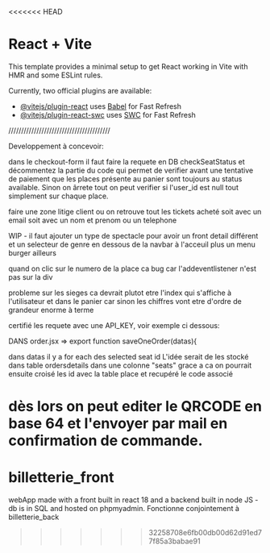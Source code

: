 <<<<<<< HEAD
# React + Vite

This template provides a minimal setup to get React working in Vite with HMR and some ESLint rules.

Currently, two official plugins are available:

- [@vitejs/plugin-react](https://github.com/vitejs/vite-plugin-react/blob/main/packages/plugin-react/README.md) uses [Babel](https://babeljs.io/) for Fast Refresh
- [@vitejs/plugin-react-swc](https://github.com/vitejs/vite-plugin-react-swc) uses [SWC](https://swc.rs/) for Fast Refresh




////////////////////////////////////////

Developpement à concevoir:

dans le checkout-form il faut faire la requete en DB checkSeatStatus et décommentez la partie du code qui permet de verifier avant une tentative de paiement que les places présente au panier sont toujours au status available. Sinon on ârrete tout
on peut verifier si l'user_id est null tout simplement sur chaque place.

faire une zone litige client ou on retrouve tout les tickets acheté soit avec un email soit avec un nom et prenom ou un telephone

WIP - il faut ajouter un type de spectacle pour avoir un front detail différent et un selecteur de genre en dessous de la navbar à l'acceuil plus un menu burger ailleurs

quand on clic sur le numero de la place ca bug car l'addeventlistener n'est pas sur la div


probleme sur les sieges ca devrait plutot etre l'index qui s'affiche à l'utilisateur et dans le panier car sinon les chiffres vont etre d'ordre de grandeur enorme à terme
<!--
VOIR UNE BANDE ANNONCE DANS LE DETAIL IFRAME YOUTUBE
AJOUTER LE LINK EMBED ET LE HTML+JS AVEC EXTENSION AUTOPLAY MUTE ET COMMANDE 0 OU 1 voir chatgpt -->




certifié les requete avec une API_KEY, voir exemple ci dessous:
    <!-- return axios.get(`https://api.themoviedb.org/3/search/movie?api_key=${API_KEY}&query=${keyword}`) -->



DANS order.jsx => export function saveOneOrder(datas){

dans datas il y a for each des selected seat id
L'idée serait de les stocké dans table ordersdetails dans une colonne "seats"
grace a ca on pourrait ensuite croisé les id avec la table place et recupéré le code associé

dès lors on peut editer le QRCODE en base 64 et l'envoyer par mail en confirmation de commande.
=======
# billetterie_front
webApp made with a front built in react 18 and a backend built in node JS - db is in SQL and hosted on phpmyadmin. Fonctionne conjointement à billetterie_back
>>>>>>> 32258708e6fb00db00d62d91ed77f85a3babae91
